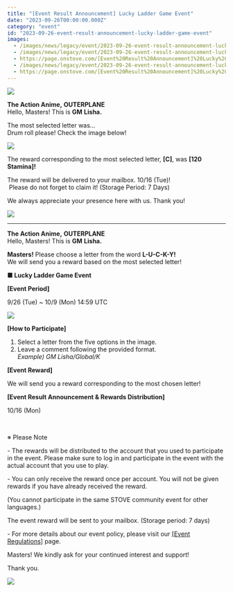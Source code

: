 ```yaml
---
title: "[Event Result Announcement] Lucky Ladder Game Event"
date: "2023-09-26T00:00:00.000Z"
category: "event"
id: "2023-09-26-event-result-announcement-lucky-ladder-game-event"
images:
  - /images/news/legacy/event/2023-09-26-event-result-announcement-lucky-ladder-game-event/0b57c1b19be34fd1a8872a8016f820f9.webp
  - /images/news/legacy/event/2023-09-26-event-result-announcement-lucky-ladder-game-event/68501b59500643c0a7d2b6a0a22aee9b.webp
  - https://page.onstove.com/[Event%20Result%20Announcement]%20Lucky%20Ladder%20Game%20Event_fichiers/09_%EA%B0%90%EC%82%AC.png
  - /images/news/legacy/event/2023-09-26-event-result-announcement-lucky-ladder-game-event/364143ba1f6144deabd23156ededd423.webp
  - https://page.onstove.com/[Event%20Result%20Announcement]%20Lucky%20Ladder%20Game%20Event_fichiers/%EB%A6%AC%EC%83%A4_1694156343538.png
---
```


![](/images/news/legacy/event/2023-09-26-event-result-announcement-lucky-ladder-game-event/0b57c1b19be34fd1a8872a8016f820f9.webp)

**The Action Anime,** **OUTERPLANE**  
Hello, Masters! This is **GM** **Lisha.**

The most selected letter was...  
Drum roll please! Check the image below!

![](/images/news/legacy/event/2023-09-26-event-result-announcement-lucky-ladder-game-event/68501b59500643c0a7d2b6a0a22aee9b.webp)  
  

The reward corresponding to the most selected letter, **\[C\]**, was **\[120 Stamina\]!**

The reward will be delivered to your mailbox. 10/16 (Tue)!  
 Please do not forget to claim it! (Storage Period: 7 Days)

We always appreciate your presence here with us. Thank you!

![](https://page.onstove.com/[Event%20Result%20Announcement]%20Lucky%20Ladder%20Game%20Event_fichiers/09_%EA%B0%90%EC%82%AC.png)  

* * *

**The Action Anime,** **OUTERPLANE**  
Hello, Masters! This is **GM** **Lisha.**  
  
**Masters!** Please choose a letter from the word **L-U-C-K-Y!**  
We will send you a reward based on the most selected letter!

**■ Lucky Ladder Game Event**  
  

**\[Event Period\]**

9/26 (Tue) ~ 10/9 (Mon) 14:59 UTC

![](/images/news/legacy/event/2023-09-26-event-result-announcement-lucky-ladder-game-event/364143ba1f6144deabd23156ededd423.webp)  
  

**\[How to Participate\]**

1) Select a letter from the five options in the image.  
2) Leave a comment following the provided format.  
*Example) GM Lisha/Global/K*

**\[Event Reward\]**

We will send you a reward corresponding to the most chosen letter!

**\[Event Result Announcement & Rewards Distribution\]**

10/16 (Mon)

   
  
※ Please Note

\- The rewards will be distributed to the account that you used to participate in the event. Please make sure to log in and participate in the event with the actual account that you use to play.

\- You can only receive the reward once per account. You will not be given rewards if you have already received the reward.

(You cannot participate in the same STOVE community event for other languages.)

The event reward will be sent to your mailbox. (Storage period: 7 days)

\- For more details about our event policy, please visit our [\[Event Regulations\]](https://www.smilegatemegaport.com/terms/index?gameType=MOBILE&termsType=8&langCode=en) page.

Masters! We kindly ask for your continued interest and support!

Thank you.

![](https://page.onstove.com/[Event%20Result%20Announcement]%20Lucky%20Ladder%20Game%20Event_fichiers/%EB%A6%AC%EC%83%A4_1694156343538.png)

